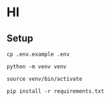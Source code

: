 # HI

## Setup

```
cp .env.example .env
```


```
python -m venv venv
```

```
source venv/bin/activate
```

```
pip install -r requirements.txt
```
